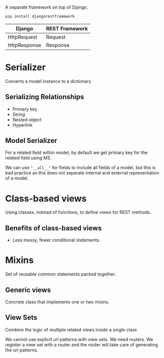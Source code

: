 
A separate framework on top of Django.

```bash
pip install djangorestframework
```

| Django        | REST Framework    |
| ------------- | ----------------- |
| HttpRequest   | Request           |
| HttpResponse  | Response          |


# Serializer

Converts a model instance to a dictionary

## Serializing Relationships
- Primary key
- String
- Nested object
- Hyperlink


## Model Serializer

For a related field within model, by default we get primary key for the related field using MS.

We can use `"__all__"` for fields to include all fields of a model, but this is bad practice as this does not separate internal and external representation of a model.

# Class-based views
Using classes, instead of functions, to define views for REST methods.
## Benefits of class-based views
- Less messy, fewer conditional statements.

# Mixins

Set of reusable common statements packed together.

## Generic views

Concrete class that implements one or two mixins.

## View Sets

Combine the logic of multiple related views inside a single class

We cannot use explicit url patterns with view sets. We need routers. We register a view set with a router and the router will take care of generating the url patterns.